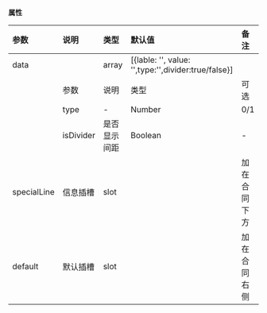 **属性**

| 参数        | 说明      | 类型         | 默认值                                              | 备注         |
| :---------- | :-------- | :----------- | :-------------------------------------------------- | :----------- |
| data        |           | array        | [{lable: '', value: '',type:'',divider:true/false}] |              |
|             | 参数      | 说明         | 类型                                                | 可选         |
|             | type      | -            | Number                                              | 0/1          |
|             | isDivider | 是否显示间距 | Boolean                                             | -            |
| specialLine | 信息插槽  | slot         |                                                     | 加在合同下方 |
| default     | 默认插槽  | slot         |                                                     | 加在合同右侧 |
